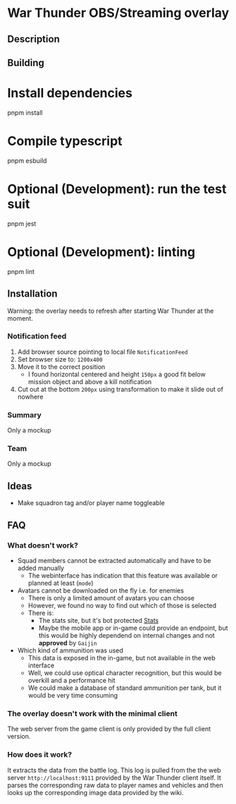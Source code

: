 # War Thunder OBS/Streaming overlay

## Description

## Building

>
# Install dependencies
pnpm install
# Compile typescript
pnpm esbuild
# Optional (Development): run the test suit
pnpm jest
# Optional (Development): linting
pnpm lint

## Installation

Warning: the overlay needs to refresh after starting War Thunder at the moment.

### Notification feed

1. Add browser source pointing to local file `NotificationFeed`
2. Set browser size to: `1200x400`
3. Move it to the correct position
    * I found horizontal centered and height `150px` a good fit below mission object and above a kill notification
4. Cut out at the bottom `200px` using transformation to make it slide out of nowhere

### Summary

Only a mockup

### Team

Only a mockup

## Ideas

* Make squadron tag and/or player name toggleable

## FAQ

### What doesn't work?

* Squad members cannot be extracted automatically and have to be added manually
    * The webinterface has indication that this feature was available or planned at least (`mode`)
* Avatars cannot be downloaded on the fly i.e. for enemies
    * There is only a limited amount of avatars you can choose
    * However, we found no way to find out which of those is selected
    * There is:
        * The stats site, but it's bot protected [Stats](https://warthunder.com/de/community/userinfo?nick=TuxCode)
        * Maybe the mobile app or in-game could provide an endpoint, but this would be highly
        dependend on internal changes and not **approved** by `Gaijin`
* Which kind of ammunition was used
    * This data is exposed in the in-game, but not available in the web interface
    * Well, we could use optical character recognition, but this would be overkill and a performance hit
    * We could make a database of standard ammunition per tank, but it would be very time consuming

### The overlay doesn't work with the minimal client

The web server from the game client is only provided by the full client version.

### How does it work?

It extracts the data from the battle log. This log is pulled from the the web server `http://localhost:9111` provided
by the War Thunder client itself. It parses the corresponding raw data to player names and vehicles and then looks up
the corresponding image data provided by the wiki.
